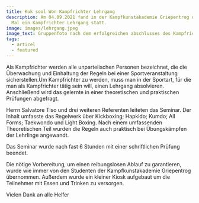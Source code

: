```yaml
---
title: Kuk sool Won Kampfrichter Lehrgang
description: Am 04.09.2021 fand in der Kampfkunstakademie Griepentrog das zweite
  Mal ein Kampfrichter Lehrgang statt.
image: images/lehrgang.jpeg
image_text: Gruppenfoto nach dem erfolgreichen abschlusses des Kampfrichterlehrgangs
tags:
  - articel
  - featured
---
```

<!--StartFragment-->

Als Kampfrichter werden alle unparteiischen Personen bezeichnet, die die Überwachung und Einhaltung der Regeln bei einer Sportveranstaltung sicherstellen.Um Kampfrichter zu werden, muss man in der Sportart, für die man als Kampfrichter tätig sein will, einen Lehrgang absolvieren. Anschließend wird das gelernte in einer theoretischen und praktischen Prüfungen abgefragt.

Herrn Salvatore Tiso und drei weiteren Referenten leiteten das Seminar. Der Inhalt umfasste das Regelwerk über Kickboxing; Hapkido; Kumdo; All Forms; Taekwondo und Light Boxing. Nach einem umfassenden Theoretischen Teil wurden die Regeln auch praktisch bei Übungskämpfen der Lehrlinge angewandt.

Das Seminar wurde nach fast 6 Stunden mit einer schriftlichen Prüfung beendet.

Die nötige Vorbereitung, um einen reibungslosen Ablauf zu garantieren, wurde wie immer von den Studenten der Kampfkunstakademie Griepentrog übernommen. Außerdem wurde ein kleiner Kiosk aufgebaut um die Teilnehmer mit Essen und Trinken zu versorgen.

Vielen Dank an alle Helfer

<!--EndFragment-->